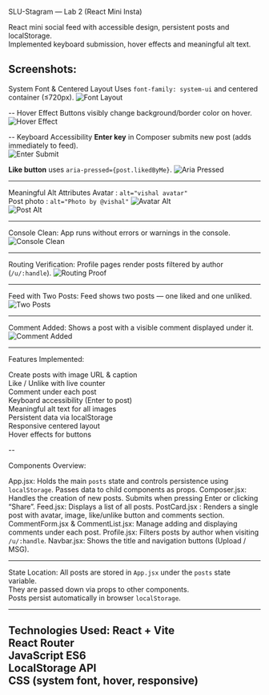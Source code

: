 SLU-Stagram — Lab 2 (React Mini Insta)

React mini social feed with accessible design, persistent posts and localStorage.  
Implemented keyboard submission, hover effects and meaningful alt text.

Screenshots:
--
System Font & Centered Layout
Uses `font-family: system-ui` and centered container (≤720px).
![Font Layout](./screenshots/1-font-layout.png)

--
Hover Effect
Buttons visibly change background/border color on hover.
![Hover Effect](./screenshots/2-hover-effect.png)

--
Keyboard Accessibility
**Enter key** in Composer submits new post (adds immediately to feed).  
![Enter Submit](./screenshots/3a-enter-submit.png)

**Like button** uses `aria-pressed={post.likedByMe}`.
![Aria Pressed](./screenshots/3b-aria-pressed.png)

---
Meaningful Alt Attributes
Avatar : `alt="vishal avatar"`  
Post photo : `alt="Photo by @vishal"`
![Avatar Alt](./screenshots/4a-avatar-alt.png)  
![Post Alt](./screenshots/4b-post-alt.png)

---


Console Clean: 
App runs without errors or warnings in the console.
![Console Clean](./screenshots/5-console-clean.png)

---

Routing Verification:
Profile pages render posts filtered by author (`/u/:handle`).
![Routing Proof](./screenshots/6-routing.png)

---

Feed with Two Posts:
Feed shows two posts — one liked and one unliked.
![Two Posts](./screenshots/7a-feed-two-posts.png)

---

Comment Added:
Shows a post with a visible comment displayed under it.
![Comment Added](./screenshots/7b-comment-added.png)

---

Features Implemented:

Create posts with image URL & caption  
Like / Unlike with live counter  
Comment under each post  
Keyboard accessibility (Enter to post)  
Meaningful alt text for all images  
Persistent data via localStorage  
Responsive centered layout  
Hover effects for buttons  


--

Components Overview:

App.jsx:        Holds the main `posts` state and controls persistence using `localStorage`. Passes data to child components as props. 
Composer.jsx:   Handles the creation of new posts. Submits when pressing Enter or clicking “Share”. 
Feed.jsx:       Displays a list of all posts. 
PostCard.jsx :  Renders a single post with avatar, image, like/unlike button and comments section. 
CommentForm.jsx & CommentList.jsx: Manage adding and displaying comments under each post. 
Profile.jsx:    Filters posts by author when visiting `/u/:handle`. 
Navbar.jsx:     Shows the title and navigation buttons (Upload / MSG). 

---

State Location: 
All posts are stored in `App.jsx` under the `posts` state variable.  
They are passed down via props to other components.  
Posts persist automatically in browser `localStorage`.

----



Technologies Used:
React + Vite  
React Router  
JavaScript ES6  
LocalStorage API  
CSS (system font, hover, responsive)
--